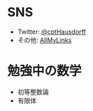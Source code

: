 # SNS
- Twitter: [@cptHausdorff](https://twitter.com/cptHausdorff)
- その他: [AllMyLinks](https://allmylinks.com/thmprov)

# 勉強中の数学
- 初等整数論
- 有限体
